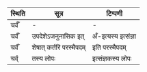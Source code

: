 | स्थिति | सूत्र | टिप्पणी |
| ----- | ------- | ------ |
| चर्वँ | - | - |
| चर्वँ | उपदेशेऽजनुनासिक इत् | अँ-इत्यस्य इत्संज्ञा |
| चर्वँ | शेषात् कर्तरि परस्मैपदम् | इति परस्मैपदम् |
| चर्व् | तस्य लोपः | इत्संज्ञकस्य लोपः |
